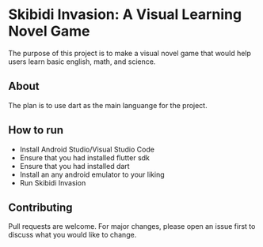 # Skibidi Invasion: A Visual Learning Novel Game

The purpose of this project is to make a visual novel game that would help users learn basic
english, math, and science.

## About

The plan is to use dart as the main languange for the project.

## How to run

- Install Android Studio/Visual Studio Code
- Ensure that you had installed flutter sdk
- Ensure that you had installed dart
- Install an any android emulator to your liking
- Run Skibidi Invasion

## Contributing 

Pull requests are welcome. For major changes, please open an issue first 
to discuss what you would like to change.
